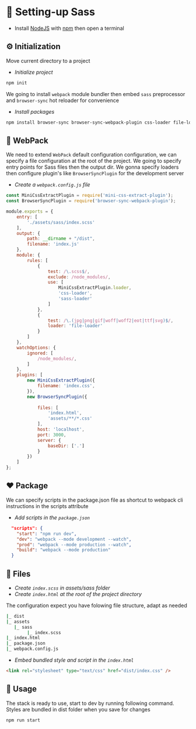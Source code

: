 # 🐣 Setting-up Sass

* Install [NodeJS](https://nodejs.org/en/download/) with [npm](https://www.npmjs.com/) then open a terminal


## ⚙️ Initialization
Move current directory to a project
* *Initialize project*
```bash
npm init
```
We going to install `webpack` module bundler then embed `sass` preprocessor and `browser-sync` hot reloader for convenience

* *Install packages*
```bash
npm install browser-sync browser-sync-webpack-plugin css-loader file-loader mini-css-extract-plugin node-sass sass-loader  style-loader webpack webpack-cli --save-dev
```

## 💙 WebPack 
We need to extend `WebPack` default configuration configuration, we can specify a file configuration at the root of the project. We going to specify entry points for Sass files then the output dir. We gonna specify loaders then configure plugin's like `BrowserSyncPlugin` for the development server
* *Create a `webpack.config.js` file*
```js
const MiniCssExtractPlugin = require('mini-css-extract-plugin');
const BrowserSyncPlugin = require('browser-sync-webpack-plugin');

module.exports = {
    entry: [
        './assets/sass/index.scss'
    ],
    output: {
        path: __dirname + "/dist",
        filename: 'index.js'
    },
    module: {
        rules: [
            {
                test: /\.scss$/,
                exclude: /node_modules/,
                use: [
                    MiniCssExtractPlugin.loader,
                    'css-loader',
                    'sass-loader'
                ]
            },
            {
                test: /\.(jpg|png|gif|woff|woff2|eot|ttf|svg)$/,
                loader: 'file-loader'
            }
        ]
    },
    watchOptions: {
        ignored: [
            /node_modules/,
        ]
    },
    plugins: [
        new MiniCssExtractPlugin({
            filename: 'index.css',
        }),
        new BrowserSyncPlugin({
            
            files: [
                'index.html',
                'assets/**/*.css'
            ],
            host: 'localhost',
            port: 3000,
            server: {
                baseDir: ['.']
            }
        })
    ]
};
```
## ❤️ Package

We can specify scripts in the package.json file as shortcut to webpack cli instructions in the scripts attribute

* *Add scripts in the `package.json`*
```json
  "scripts": {
    "start": "npm run dev",
    "dev": "webpack --mode development --watch",
    "prod": "webpack --mode production --watch",
    "build": "webpack --mode production"
  }
```

## 💜 Files

* *Create `index.scss` in assets/sass folder*
* *Create `index.html` at the root of the project directory*

The configuration expect you have folowing file structure, adapt as needed
```bash
|_ dist
|_ assets
   |_ sass
        |_ index.scss
|_ index.html
|_ package.json
|_ webpack.config.js
```
* *Embed bundled style and script in the `index.html`*
```html
<link rel="stylesheet" type="text/css" href="dist/index.css" />
```

## 🐥 Usage

The stack is ready to use, start to dev by running following command. Styles are bundled in dist folder when you save for changes
```bash
npm run start
```
